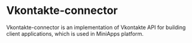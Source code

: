 # Vkontakte-connector

Vkontakte-connector is an implementation of Vkontakte API for building client applications, which is used in MiniApps platform.
